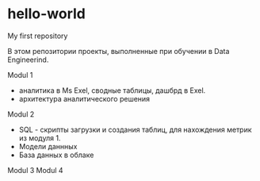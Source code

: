 # hello-world
My first repository

В этом репозитории проекты, выполненные при обучении в Data Engineerind. 

Modul 1 
- аналитика в Ms Exel, сводные таблицы, дашбрд в Exel.
- архитектура аналитического решения

Modul 2 
- SQL - скрипты загрузки и создания таблиц, для нахождения метрик из модуля 1.
- Модели даннных
- База данных в облаке

Modul 3
Modul 4
